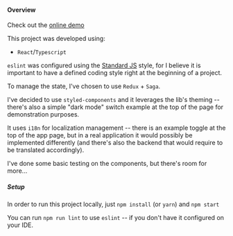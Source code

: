 #### Overview

Check out the [online demo](https://douglaswcamargo.github.io/react-ts-trivia-game/)

This project was developed using:
- `React`/`Typescript`

`eslint` was configured using the [Standard JS](https://standardjs.com/) style, for I believe it is important to have a defined coding style right at the beginning of a project.

To manage the state, I've chosen to use `Redux` + `Saga`.

I've decided to use `styled-components` and it leverages the lib's theming -- there's also a simple "dark mode" switch example at the top of the page for demonstration purposes.

It uses `i18n` for localization management -- there is an example toggle at the top of the app page, but in a real application it would possibly be implemented differently (and there's also the backend that would require to be translated accordingly).


I've done some basic testing on the components, but there's room for more...

##### Setup

In order to run this project locally, just `npm install` (or `yarn`) and `npm start`

You can run `npm run lint` to use `eslint` -- if you don't have it configured on your IDE.


